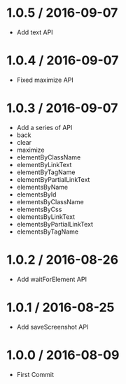 # 1.0.5 / 2016-09-07

  * Add text API

# 1.0.4 / 2016-09-07

  * Fixed maximize API

# 1.0.3 / 2016-09-07

  * Add a series of API
  * back
  * clear
  * maximize
  * elementByClassName
  * elementByLinkText
  * elementByTagName
  * elementByPartialLinkText
  * elementsByName
  * elementsById
  * elementsByClassName
  * elementsByCss
  * elementsByLinkText
  * elementsByPartialLinkText
  * elementsByTagName

# 1.0.2 / 2016-08-26

  * Add waitForElement API

# 1.0.1 / 2016-08-25

  * Add saveScreenshot API

# 1.0.0 / 2016-08-09

  * First Commit

